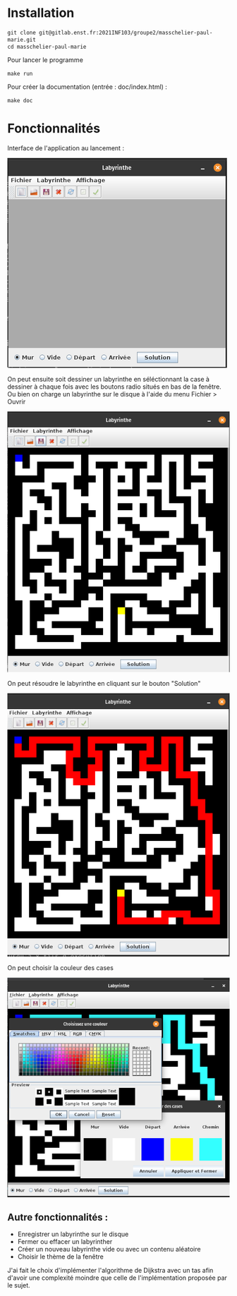 # Installation

```
git clone git@gitlab.enst.fr:2021INF103/groupe2/masschelier-paul-marie.git
cd masschelier-paul-marie
```
Pour lancer le programme
```
make run
```
Pour créer la documentation (entrée : doc/index.html) :
```
make doc
```

# Fonctionnalités

Interface de l'application au lancement :

![](resources/gitlab/interface0.png "Interface de l'application au lancement")

On peut ensuite soit dessiner un labyrinthe en séléctionnant la case à dessiner à chaque fois avec les boutons radio situés en bas de la fenêtre.
Ou bien on charge un labyrinthe sur le disque à l'aide du menu Fichier > Ouvrir

![](resources/gitlab/interface1.png "Labyrinthe")

On peut résoudre le labyrinthe en cliquant sur le bouton "Solution"

![](resources/gitlab/interface2.png "Solution du labyrinthe")

On peut choisir la couleur des cases

![](resources/gitlab/interface3.png "Séléction des couleurs des cases")

## Autre fonctionnalités :
- Enregistrer un labyrinthe sur le disque
- Fermer ou effacer un labyrinther
- Créer un nouveau labyrinthe vide ou avec un contenu aléatoire
- Choisir le thème de la fenêtre

J'ai fait le choix d'implémenter l'algorithme de Dijkstra avec un tas afin d'avoir une complexité moindre que celle de l'implémentation proposée par le sujet.
